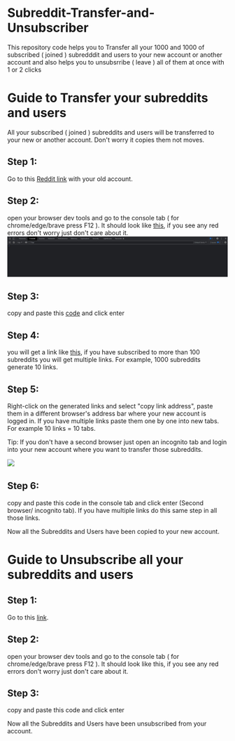 # Subreddit-Transfer-and-Unsubscriber
This repository code helps you to Transfer all your 1000 and 1000 of subscribed ( joined ) subredddit and users to your new account or another account and also helps you to unsubsrribe ( leave ) all of them at once with 1 or 2 clicks

# Guide to Transfer your subreddits and users

All your subscribed ( joined ) subreddits and users will be transferred to your new or another account. Don't worry it copies them not moves.

## Step 1:
Go to this [Reddit link](https://old.reddit.com/subreddits/) with your old account.

## Step 2:
open your browser dev tools and go to the console tab ( for chrome/edge/brave press F12 ). It should look like [this](https://raw.githubusercontent.com/RaghavanVdy/Subreddit-Transfer-and-Unsubscriber/main/Images/console%20tab.jpeg), if you see any red errors don't worry just don't care about it.
<img src="/Images/console tab.jpeg" width="700"/>

## Step 3:
copy and paste this [code](https://github.com/RaghavanVdy/Subreddit-Transfer-and-Unsubscriber/blob/main/link%20extracter.js) and click enter

## Step 4:
you will get a link like [this](https://raw.githubusercontent.com/RaghavanVdy/Subreddit-Transfer-and-Unsubscriber/main/Images/link%20generated.jpeg), if you have subscribed to more than 100 subreddits you will get multiple links. For example, 1000 subreddits generate 10 links.

## Step 5:
Right-click on the generated links and select "copy link address", paste them in a different browser's address bar where your new account is logged in. If you have multiple links paste them one by one into new tabs. For example 10 links = 10 tabs.

Tip: If you don't have a second browser just open an incognito tab and login into your new account where you want to transfer those subreddits.

<img src="https://raw.githubusercontent.com/RaghavanVdy/Subreddit-Transfer-and-Unsubscriber/main/Images/console%20tab.jpeg" width="200"/>

## Step 6:
copy and paste this code in the console tab and click enter (Second browser/ incognito tab). If you have multiple links do this same step in all those links.

Now all the Subreddits and Users have been copied to your new account.

# Guide to Unsubscribe all  your subreddits and users

## Step 1:
Go to this [link](https://old.reddit.com/subreddits/).

## Step 2:
open your browser dev tools and go to the console tab ( for chrome/edge/brave press F12 ). It should look like this, if you see any red errors don't worry just don't care about it.

## Step 3:
copy and paste this code and click enter

Now all the Subreddits and Users have been unsubscribed from your account.

